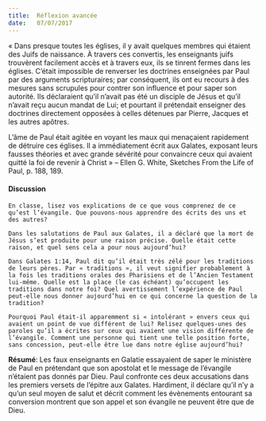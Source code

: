 ```yaml
---
title:  Réflexion avancée
date:   07/07/2017
---
```


« Dans presque toutes les églises, il y avait quelques membres qui étaient des Juifs de naissance. À travers ces convertis, les enseignants juifs trouvèrent facilement accès et à travers eux, ils se tinrent fermes dans les églises. C’était impossible de renverser les doctrines enseignées par Paul par des arguments scripturaires; par conséquent, ils ont eu recours à des mesures sans scrupules pour contrer son influence et pour saper son autorité. Ils déclaraient qu’il n’avait pas été un disciple de Jésus et qu’il n’avait reçu aucun mandat de Lui; et pourtant il prétendait enseigner des doctrines directement opposées à celles détenues par Pierre, Jacques et les autres apôtres.

L’âme de Paul était agitée en voyant les maux qui menaçaient rapidement de détruire ces églises. Il a immédiatement écrit aux Galates, exposant leurs fausses théories et avec grande sévérité pour convaincre ceux qui avaient quitté la foi de revenir à Christ » – Ellen G. White, Sketches From the Life of Paul, p. 188, 189.

#### Discussion

`En classe, lisez vos explications de ce que vous comprenez de ce qu’est l’évangile. Que pouvons-nous apprendre des écrits des uns et des autres?`

`Dans les salutations de Paul aux Galates, il a déclaré que la mort de Jésus s’est produite pour une raison précise. Quelle était cette raison, et quel sens cela a pour nous aujourd’hui?`

`Dans Galates 1:14, Paul dit qu’il était très zélé pour les traditions de leurs pères. Par « traditions », il veut signifier probablement à la fois les traditions orales des Pharisiens et de l’Ancien Testament lui-même. Quelle est la place (le cas échéant) qu’occupent les traditions dans notre foi? Quel avertissement l’expérience de Paul peut-elle nous donner aujourd’hui en ce qui concerne la question de la tradition?`

`Pourquoi Paul était-il apparemment si « intolérant » envers ceux qui avaient un point de vue différent de lui? Relisez quelques-unes des paroles qu’il a écrites sur ceux qui avaient une vision différente de l’évangile. Comment une personne qui tient une telle position forte, sans concession, peut-elle être lue dans notre église aujourd’hui?`

**Résumé**: Les faux enseignants en Galatie essayaient de saper le ministère de Paul en prétendant que son apostolat et le message de l’évangile n’étaient pas donnés par Dieu. Paul confronte ces deux accusations dans les premiers versets de l’épitre aux Galates. Hardiment, il déclare qu’il n’y a qu’un seul moyen de salut et décrit comment les évènements entourant sa conversion montrent que son appel et son évangile ne peuvent être que de Dieu.
